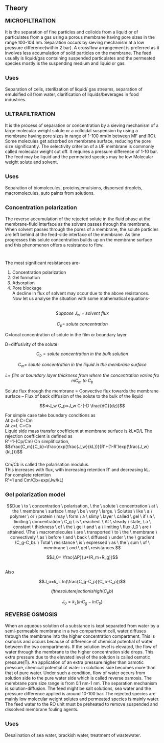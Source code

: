 ## Theory
 <p style="text-align:left; font-size:18px; font-weight:bold;">MICROFILTRATION</p>
<p style="padding-bottom: 10px;">   It is the separation of fine particles and colloids from a liquid or of particulates from a gas using a porous membrane having pore sizes in the range 100-104 nm. Separation occurs by sieving mechanism at a low pressure difference(within 2 bar). A crossflow arrangement is preferred as it involves less accumulation of solid particles on the membrane. The feed usually is liquid/gas containing suspended particulates and the permeated species mostly is the suspending medium and liquid or gas.
</p>
 <p style="text-align:left; font-size:18px; font-weight:bold;">Uses</p>
 <p style="padding-bottom: 10px;">Separation of cells, sterilization of liquid/ gas streams, separation of emulsified oil from water, clarification of liquids/beverages in food industries.</p>   
  <p style="text-align:left; font-size:18px; font-weight:bold;">ULTRAFILTRATION  </p>
  <p style="padding-bottom: 10px;">                  It is the process of separation or concentration by a sieving mechanism of a large molecular weight solute or a colloidal suspension by using a membrane having pore sizes in range of 1-100 nm(in between MF and RO). Some molecules get adsorbed on membrane surface, reducing the pore size significantly. The selectivity criterion of a UF membrane is commonly called molecular weight cut off. It requires a pressure difference of 1-10 bar. The feed may be liquid and the permeated species may be low Molecular weight solute and solvent.</p>
 <p style="text-align:left; font-size:18px; font-weight:bold;">Uses</p>                   
 <p style="padding-bottom: 10px;">Separation of biomolecules, proteins,emulsions, dispersed droplets, macromolecules, auto paints from solutions.</p>                   
  <p style="text-align:left; font-size:18px; font-weight:bold;">Concentration polarization</p>                  
   <p style="padding-bottom: 10px;">The reverse accumulation of the rejected solute in the fluid phase at the membrane-fluid interface as the solvent passes through the membrane. When solvent passes through the pores of a membrane, the solute particles are left behind at the feed-side interface of the membrane. As time progresses this solute concentration builds up on the membrane surface and this phenomenon offers a resistance to flow.<br><br>

The most significant resistances are-<br>
1. Concentration polarization <br>
2. Gel formation<br>
3. Adsorption<br>
4. Pore blockage<br>
A decline in flux of solvent may occur due to the above resistances. Now let us analyse the situation with some mathematical equations-<br><br>

$$Suppose \ J_w \ = \ solvent \ flux$$

$$C_p =\ solute \ concentration$$

C=local concentration of solute in the film or boundary layer<br>

D=diffusivity of the solute<br>

$$C_b =solute \ concentration \ in \ the \ bulk \ solution$$

$$C_m = \ solute \ concentration \ in \ the \ liquid \ in \ the \ membrane \ surface$$

$$L=\ film \ or \ boundary \ layer \ thickness \ from \ where \ the \ concentration \ varies \ from C_m \ to \ C_b$$

Solute flux through the membrane = Convective flux towards the membrane surface – Flux of back diffusion of the solute to the bulk of the liquid<br>

$$=>J_w C_p=J_w C-(-D \frac{dC}{dz})$$

<p style="padding-bottom: 10px;">  For simple case take boundary conditions as<br>
At z=0 C=Cm<br>
At z=L C=Cb<br>
Liquid side mass transfer coefficient at membrane surface is kL=D/L The rejection coefficient is defined as<br>
R'=1-(Cp/Cm) On simplification,  <br>
$$\frac{C_m}{C_b}=\frac{exp(\frac{J_w}{kL})}{R'+(1-R')exp(\frac{J_w}{kL})}$$                  
  <p style="padding-bottom: 10px;">Cm/Cb is called the polarisation modulus.<br>
This increases with flux, with increasing retention R' and decreasing kL.<br>
For complete retention <br>
R'=1 and Cm/Cb=exp(Jw/kL) </p>                
 <p style="text-align:left; font-size:18px; font-weight:bold;"> Gel polarization model</p>
 
$$Due \ to \ concentration \ polarisation, \ the \ solute \ concentration \ at \ the \ membrane \ surface \ may \ be \ very \ large. \ Solutes \ like \ a \ polymer \ or \ protein \ may \ form \ a \ slimy \ layer \ called \ gel \ if \ a \ limiting \ concentration \ C_g \ is \ reached. \ At \ steady \ state, \ a \ constant \ thickness \ of \ the \ gel \ and \ a \ limiting \ flux J_0 \ are \ attained. \The \ macromolecules \ are \ transported \ to \ the \ membrane \ convectively \ as \ before \ and \ back \ diffused \ under \ the \ gradient (C_g-C_b). \ Total \ resistance \ is \ expressed \ as \ the \ sum \ of \ membrane \ and \ gel \ resistances.$$

$$J_0= \frac{∆P}{µ*(R_m+R_g)}$$

<br>Also

$$J_o=k_L ln(\frac{C_g-C_p}{C_b-C_p})$$

$$If the solute rejection is high (C_pb)$$

$$J_0=k_L(lnC_g-lnC_b)$$

 <p style="text-align:left; font-size:18px; font-weight:bold;">REVERSE OSMOSIS</p>                 
 <p style="padding-bottom: 10px;"> When an aqueous solution of a substance is kept separated from water by a semi-permeable membrane in a two compartment cell, water diffuses through the membrane into the higher concentration compartment. This is osmosis and occurs because of difference of chemical potential of water between the two compartments. If the solution level is elevated, the flow of water through the membrane to the higher concentration side drops. This extra pressure due to the elevated level of the solution is called osmotic pressure(∏). An application of an extra pressure higher than osmotic pressure, chemical potential of water in solutions side becomes more than that of pure water. Under such a condition, flow of water occurs from solution side to the pure water side which is called reverse osmosis.
The membrane pore size range is from 0.1 nm-1 nm. The separation mechanism is solution-diffusion. The feed might be salt solutions, sea water and the pressure difference applied is around 10-100 bar. The rejected species are mainly low molecular weight solutes and permeated species is mainly water.
The feed water to the RO unit must be preheated to remove suspended and dissolved membrane fouling agents.</p>                
 <p style="text-align:left; font-size:18px; font-weight:bold;">Uses</p>                 
 <p style="padding-bottom: 10px;">Desalination of sea water, brackish water, treatment of wastewater.</p>                 


 <script id="MathJax-script" async src="https://cdn.jsdelivr.net/npm/mathjax@3.2.2/es5/tex-mml-chtml.js"></script>    
 
